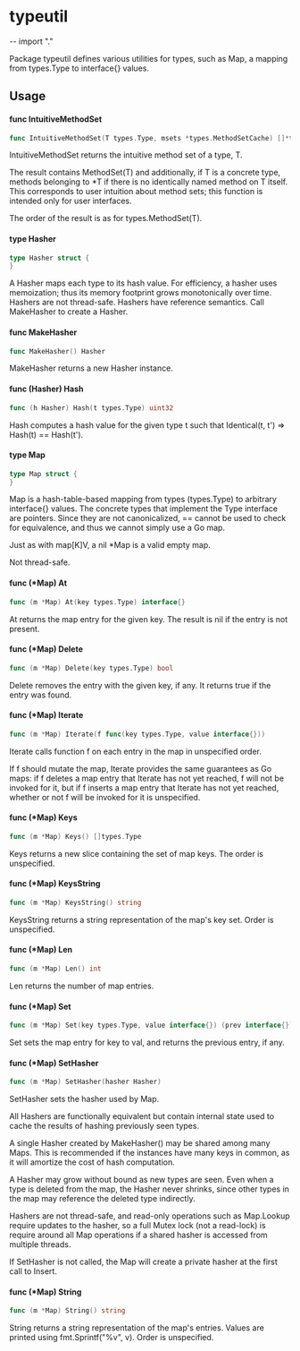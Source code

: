 # typeutil
--
    import "."

Package typeutil defines various utilities for types, such as Map, a mapping
from types.Type to interface{} values.

## Usage

#### func  IntuitiveMethodSet

```go
func IntuitiveMethodSet(T types.Type, msets *types.MethodSetCache) []*types.Selection
```
IntuitiveMethodSet returns the intuitive method set of a type, T.

The result contains MethodSet(T) and additionally, if T is a concrete type,
methods belonging to *T if there is no identically named method on T itself.
This corresponds to user intuition about method sets; this function is intended
only for user interfaces.

The order of the result is as for types.MethodSet(T).

#### type Hasher

```go
type Hasher struct {
}
```

A Hasher maps each type to its hash value. For efficiency, a hasher uses
memoization; thus its memory footprint grows monotonically over time. Hashers
are not thread-safe. Hashers have reference semantics. Call MakeHasher to create
a Hasher.

#### func  MakeHasher

```go
func MakeHasher() Hasher
```
MakeHasher returns a new Hasher instance.

#### func (Hasher) Hash

```go
func (h Hasher) Hash(t types.Type) uint32
```
Hash computes a hash value for the given type t such that Identical(t, t') =>
Hash(t) == Hash(t').

#### type Map

```go
type Map struct {
}
```

Map is a hash-table-based mapping from types (types.Type) to arbitrary
interface{} values. The concrete types that implement the Type interface are
pointers. Since they are not canonicalized, == cannot be used to check for
equivalence, and thus we cannot simply use a Go map.

Just as with map[K]V, a nil *Map is a valid empty map.

Not thread-safe.

#### func (*Map) At

```go
func (m *Map) At(key types.Type) interface{}
```
At returns the map entry for the given key. The result is nil if the entry is
not present.

#### func (*Map) Delete

```go
func (m *Map) Delete(key types.Type) bool
```
Delete removes the entry with the given key, if any. It returns true if the
entry was found.

#### func (*Map) Iterate

```go
func (m *Map) Iterate(f func(key types.Type, value interface{}))
```
Iterate calls function f on each entry in the map in unspecified order.

If f should mutate the map, Iterate provides the same guarantees as Go maps: if
f deletes a map entry that Iterate has not yet reached, f will not be invoked
for it, but if f inserts a map entry that Iterate has not yet reached, whether
or not f will be invoked for it is unspecified.

#### func (*Map) Keys

```go
func (m *Map) Keys() []types.Type
```
Keys returns a new slice containing the set of map keys. The order is
unspecified.

#### func (*Map) KeysString

```go
func (m *Map) KeysString() string
```
KeysString returns a string representation of the map's key set. Order is
unspecified.

#### func (*Map) Len

```go
func (m *Map) Len() int
```
Len returns the number of map entries.

#### func (*Map) Set

```go
func (m *Map) Set(key types.Type, value interface{}) (prev interface{})
```
Set sets the map entry for key to val, and returns the previous entry, if any.

#### func (*Map) SetHasher

```go
func (m *Map) SetHasher(hasher Hasher)
```
SetHasher sets the hasher used by Map.

All Hashers are functionally equivalent but contain internal state used to cache
the results of hashing previously seen types.

A single Hasher created by MakeHasher() may be shared among many Maps. This is
recommended if the instances have many keys in common, as it will amortize the
cost of hash computation.

A Hasher may grow without bound as new types are seen. Even when a type is
deleted from the map, the Hasher never shrinks, since other types in the map may
reference the deleted type indirectly.

Hashers are not thread-safe, and read-only operations such as Map.Lookup require
updates to the hasher, so a full Mutex lock (not a read-lock) is require around
all Map operations if a shared hasher is accessed from multiple threads.

If SetHasher is not called, the Map will create a private hasher at the first
call to Insert.

#### func (*Map) String

```go
func (m *Map) String() string
```
String returns a string representation of the map's entries. Values are printed
using fmt.Sprintf("%v", v). Order is unspecified.
